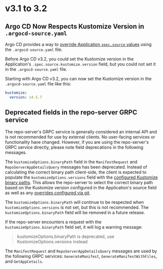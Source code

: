 # v3.1 to 3.2

## Argo CD Now Respects Kustomize Version in `.argocd-source.yaml`

Argo CD provides a way to [override Application `spec.source` values](../../user-guide/parameters.md#store-overrides-in-git) 
using the `.argocd-source.yaml` file.

Before Argo CD v3.2, you could set the Kustomize version in the Application's `.spec.source.kustomize.version` field,
but you could not set it in the `.argocd-source.yaml` file.

Starting with Argo CD v3.2, you can now set the Kustomize version in the `.argocd-source.yaml` file like this:

```yaml
kustomize:
  version: v4.5.7
```

## Deprecated fields in the repo-server GRPC service

The repo-server's GRPC service is generally considered an internal API and is not recommended for use by external 
clients. No user-facing services or functionality have changed. However, if you are using the repo-server's GRPC service 
directly, please note field deprecations in the following messages.

The `kustomizeOptions.binaryPath` field in the `ManifestRequest` and `RepoServerAppDetailsQuery` messages has been 
deprecated. Instead of calculating the correct binary path client-side, the client is expected to populate the 
`kustomizeOptions.versions` field with the [configured Kustomize binary paths](../../user-guide/kustomize.md#custom-kustomize-versions). 
This allows the repo-server to select the correct binary path based on the Kustomize version configured in the 
Application's source field as well as any [overrides configured via git](../../user-guide/parameters.md#store-overrides-in-git).

The `kustomizeOptions.binaryPath` will continue to be respected when `kustomizeOptions.versions` is not set, but this is
not recommended. The `kustomizeOptions.binaryPath` field will be removed in a future release.

If the repo-server encounters a request with the `kustomizeOptions.binaryPath` field set, it will log a warning message:

> kustomizeOptions.binaryPath is deprecated, use KustomizeOptions.versions instead

The `ManifestRequest` and `RepoServerAppDetailsQuery` messages are used by the following GRPC services: 
`GenerateManifest`, `GenerateManifestWithFiles`, and `GetAppCetails`.
